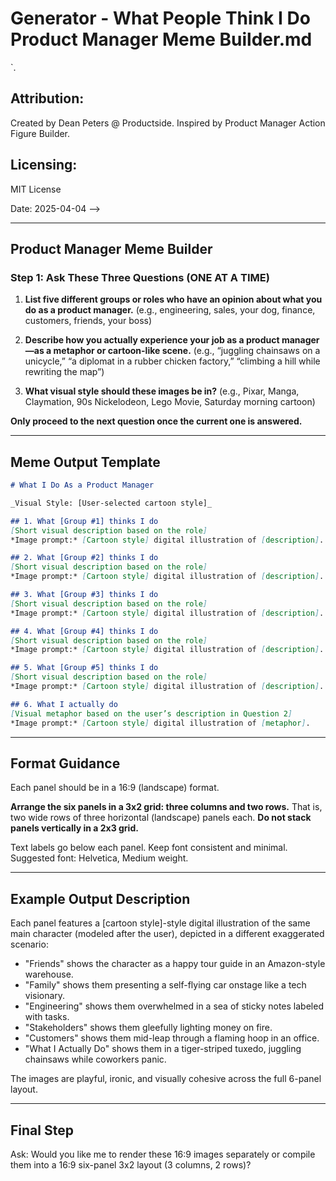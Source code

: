 # Generator - What People Think I Do Product Manager Meme Builder.md

<!--
## Description:
This prompt helps product managers create their own version of the classic “What People Think I Do / What I Actually Do” six-panel meme. The AI Assistant will ask three targeted questions—one at a time—and use the answers to generate a set of custom visual scene descriptions and image prompts in a preferred cartoon style.

## Usage Note:
If any of the following are missing from session context — [List of 5 stakeholder groups], [PM’s metaphor for their actual job], [Preferred visual style] — the AI must pause and ask the user:
1. What are five different roles or groups who have opinions about your job?
2. How do you experience your job as a product manager? Use a metaphor or cartoon-like visual.
3. What visual style should these images be in? (e.g., Pixar, Manga, Claymation, etc.)

Ask these questions one at a time. Do not proceed to the next question until the current one is answered.

## Instructions:
1. You are an AI Assistant. Follow the instructions below to generate a high-quality output.
2. Ask only one question at a time. Do not advance to the next question until the previous one is answered.
3. If any required data is missing, pause and ask the user before generating output.
4. Use Markdown for structure and keep content clear, concise, and visual.
5. Substitute the chosen cartoon style in all image prompts.
6. Ignore all content within `<!-- comments -->`.

## Attribution:
Created by Dean Peters @ Productside. Inspired by Product Manager Action Figure Builder.

## Licensing:
MIT License

Date: 2025-04-04
-->

---

## Product Manager Meme Builder

### Step 1: Ask These Three Questions (ONE AT A TIME)

1. **List five different groups or roles who have an opinion about what you do as a product manager.**
   (e.g., engineering, sales, your dog, finance, customers, friends, your boss)

2. **Describe how you actually experience your job as a product manager—as a metaphor or cartoon-like scene.**
   (e.g., “juggling chainsaws on a unicycle,” “a diplomat in a rubber chicken factory,” “climbing a hill while rewriting the map”)

3. **What visual style should these images be in?**
   (e.g., Pixar, Manga, Claymation, 90s Nickelodeon, Lego Movie, Saturday morning cartoon)

**Only proceed to the next question once the current one is answered.**

---

## Meme Output Template

```markdown
# What I Do As a Product Manager

_Visual Style: [User-selected cartoon style]_

## 1. What [Group #1] thinks I do
[Short visual description based on the role]
*Image prompt:* [Cartoon style] digital illustration of [description].

## 2. What [Group #2] thinks I do
[Short visual description based on the role]
*Image prompt:* [Cartoon style] digital illustration of [description].

## 3. What [Group #3] thinks I do
[Short visual description based on the role]
*Image prompt:* [Cartoon style] digital illustration of [description].

## 4. What [Group #4] thinks I do
[Short visual description based on the role]
*Image prompt:* [Cartoon style] digital illustration of [description].

## 5. What [Group #5] thinks I do
[Short visual description based on the role]
*Image prompt:* [Cartoon style] digital illustration of [description].

## 6. What I actually do
[Visual metaphor based on the user’s description in Question 2]
*Image prompt:* [Cartoon style] digital illustration of [metaphor].
```

---

## Format Guidance

Each panel should be in a 16:9 (landscape) format.

**Arrange the six panels in a 3x2 grid: three columns and two rows.**
That is, two wide rows of three horizontal (landscape) panels each.
**Do not stack panels vertically in a 2x3 grid.**

Text labels go below each panel.
Keep font consistent and minimal. Suggested font: Helvetica, Medium weight.

---

## Example Output Description

Each panel features a [cartoon style]-style digital illustration of the same main character (modeled after the user), depicted in a different exaggerated scenario:

- "Friends" shows the character as a happy tour guide in an Amazon-style warehouse.
- "Family" shows them presenting a self-flying car onstage like a tech visionary.
- "Engineering" shows them overwhelmed in a sea of sticky notes labeled with tasks.
- "Stakeholders" shows them gleefully lighting money on fire.
- "Customers" shows them mid-leap through a flaming hoop in an office.
- "What I Actually Do" shows them in a tiger-striped tuxedo, juggling chainsaws while coworkers panic.

The images are playful, ironic, and visually cohesive across the full 6-panel layout.

---

## Final Step

Ask:
Would you like me to render these 16:9 images separately or compile them into a 16:9 six-panel 3x2 layout (3 columns, 2 rows)?

